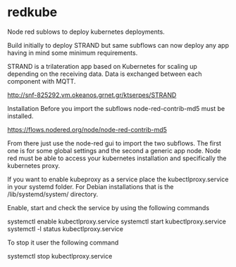 # redkube
Node red sublows to deploy kubernetes deployments.

Build initially to deploy STRAND but same subflows can now deploy any app having in mind some minimum requirements.

STRAND is a trilateration app based on Kubernetes for scaling up depending on the receiving data.
Data is exchanged between each component with MQTT.

http://snf-825292.vm.okeanos.grnet.gr/ktserpes/STRAND

Installation
Before you import the subflows node-red-contrib-md5 must be installed.

https://flows.nodered.org/node/node-red-contrib-md5

From there just use the node-red gui to import the two subflows.
The first one is for some global settings and the second a generic app node.
Node red must be able to access your kubernetes installation and specifically the kubernetes proxy.

If you want to enable kubeproxy as a service place the kubectlproxy.service in your systemd folder.
For Debian installations that is the /lib/systemd/system/ directory.

Enable, start and check the service by using the following commands

systemctl enable kubectlproxy.service
systemctl start kubectlproxy.service
systemctl -l status kubectlproxy.service

To stop it user the following command

systemctl stop kubectlproxy.service
